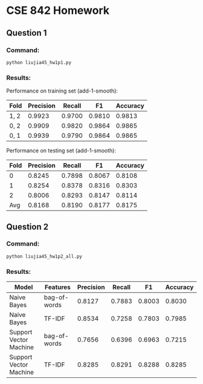 # CSE 842 Homework

## Question 1

### Command: 

```python liujia45_hw1p1.py```

### Results:

Performance on training set (add-1-smooth):

| Fold | Precision | Recall | F1 | Accuracy |
| --- | --- | --- | --- | --- |
| 1, 2 | 0.9923 | 0.9700 | 0.9810 | 0.9813 |
| 0, 2 | 0.9909 | 0.9820 | 0.9864 | 0.9865 |
| 0, 1 | 0.9939 | 0.9790 | 0.9864 | 0.9865 |

Performance on testing set (add-1-smooth):

| Fold | Precision | Recall | F1 | Accuracy |
| --- | --- | --- | --- | --- |
| 0 | 0.8245 | 0.7898 | 0.8067 | 0.8108 |
| 1 | 0.8254 | 0.8378 | 0.8316 | 0.8303 |
| 2 | 0.8006 | 0.8293 | 0.8147 | 0.8114 |
| Avg | 0.8168 | 0.8190 | 0.8177 | 0.8175 |


## Question 2

### Command: 

```python liujia45_hw1p2_all.py```

### Results:

| Model | Features | Precision | Recall | F1 | Accuracy |
| --- | --- | --- | --- | --- | --- |
| Naive Bayes | bag-of-words| 0.8127 | 0.7883 | 0.8003 | 0.8030 |
| Naive Bayes | TF-IDF| 0.8534 | 0.7258 | 0.7803 | 0.7985 |
| Support Vector Machine | bag-of-words| 0.7656 | 0.6396 | 0.6963 | 0.7215 |
| Support Vector Machine | TF-IDF| 0.8285 | 0.8291 | 0.8288 | 0.8285 |
